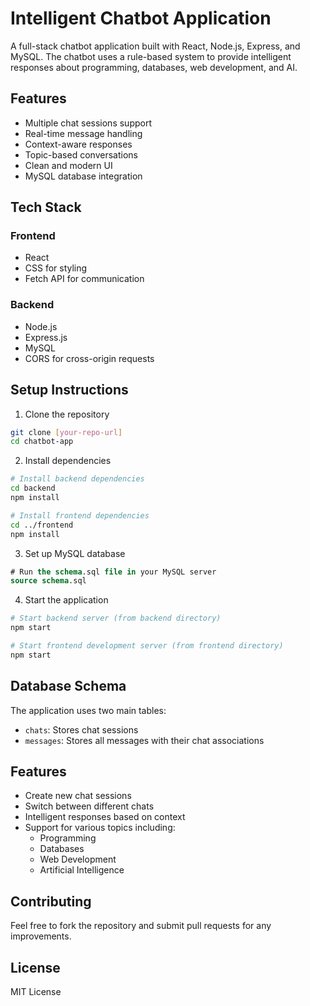 # Intelligent Chatbot Application

A full-stack chatbot application built with React, Node.js, Express, and MySQL. The chatbot uses a rule-based system to provide intelligent responses about programming, databases, web development, and AI.

## Features

- Multiple chat sessions support
- Real-time message handling
- Context-aware responses
- Topic-based conversations
- Clean and modern UI
- MySQL database integration

## Tech Stack

### Frontend
- React
- CSS for styling
- Fetch API for communication

### Backend
- Node.js
- Express.js
- MySQL
- CORS for cross-origin requests

## Setup Instructions

1. Clone the repository
```bash
git clone [your-repo-url]
cd chatbot-app
```

2. Install dependencies
```bash
# Install backend dependencies
cd backend
npm install

# Install frontend dependencies
cd ../frontend
npm install
```

3. Set up MySQL database
```sql
# Run the schema.sql file in your MySQL server
source schema.sql
```

4. Start the application
```bash
# Start backend server (from backend directory)
npm start

# Start frontend development server (from frontend directory)
npm start
```

## Database Schema

The application uses two main tables:
- `chats`: Stores chat sessions
- `messages`: Stores all messages with their chat associations

## Features

- Create new chat sessions
- Switch between different chats
- Intelligent responses based on context
- Support for various topics including:
  - Programming
  - Databases
  - Web Development
  - Artificial Intelligence

## Contributing

Feel free to fork the repository and submit pull requests for any improvements.

## License

MIT License
